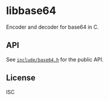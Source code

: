 # libbase64

Encoder and decoder for base64 in C.

## API

See [`include/base64.h`](include/base64.h) for the public API.

## License

ISC

